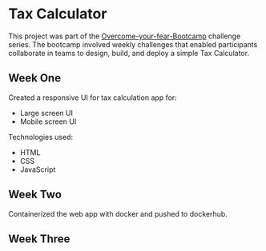 # Tax Calculator

This project was part of the <a href="https://www.meliora.co.ke/articles/nvrjgtnsgh5ophs6mm">Overcome-your-fear-Bootcamp</a> challenge series. The bootcamp involved weekly challenges that enabled participants collaborate in teams to design, build, and deploy a simple Tax Calculator.

## Week One

Created a responsive UI for tax calculation app for:

- Large screen UI
- Mobile screen UI <br/>

Technologies used:

- HTML
- CSS
- JavaScript

## Week Two

Containerized the web app with docker and pushed to dockerhub.

## Week Three
